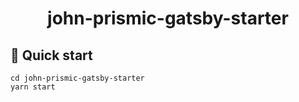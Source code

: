 <h1 align="center">
john-prismic-gatsby-starter
</h1>

## 🚀 Quick start

```
cd john-prismic-gatsby-starter
yarn start
```
